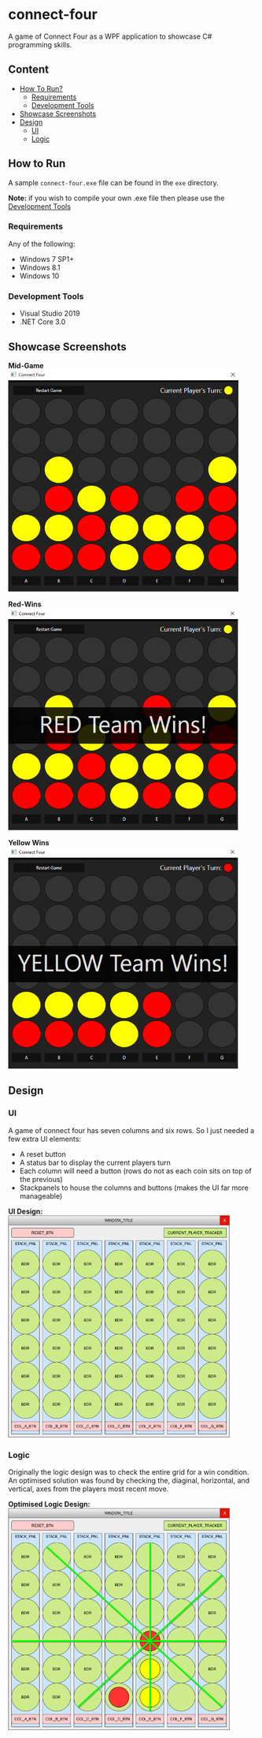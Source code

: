 # connect-four
A game of Connect Four as a WPF application to showcase C# programming skills.
  
## Content
 - [How To Run?](#How-To-Run?)
   - [Requirements](#Requirements)
   - [Development Tools](#Development-Tools)
 - [Showcase Screenshots](#Showcase-Screenshots)
 - [Design](#Design)
   - [UI](#UI)
   - [Logic](#Logic)
  
## How to Run
A sample `connect-four.exe` file can be found in the `exe` directory.
  
**Note:** if you wish to compile your own .exe file then please use the [Development Tools](#Development-Tools)
  
### Requirements
Any of the following:
 * Windows 7 SP1+
 * Windows 8.1
 * Windows 10
  
### Development Tools
 * Visual Studio 2019
 * .NET Core 3.0
  
## Showcase Screenshots
  
**Mid-Game**  
<img alt="Mid-Game" height="450px" src="README/cf-1.png">
  
**Red-Wins**  
<img alt="Red Wins" height="450px" src="README/cf-rw.png">
  
**Yellow Wins**  
<img alt="Yellow Wins" height="450px" src="README/cf-yw.png">
  
## Design
  
### UI
A game of connect four has seven columns and six rows. So I just needed a few extra UI elements:
 * A reset button
 * A status bar to display the current players turn
 * Each column will need a button (rows do not as each coin sits on top of the previous)
 * Stackpanels to house the columns and buttons (makes the UI far more manageable)
  
**UI Design:**  
<img alt="UI Design" height="450px" src="README/cFour.png">
  
### Logic
Originally the logic design was to check the entire grid for a win condition.  
An optimised solution was found by checking the, diaginal, horizontal, and vertical, axes from the players most recent move.  
  
**Optimised Logic Design:**  
<img alt="Logic Design" height="450px" src="README/cFour_loop.png">
